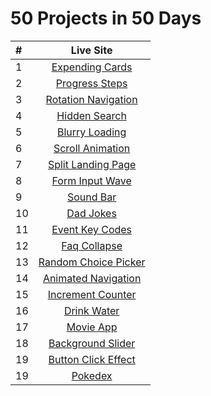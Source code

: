 # 50 Projects in 50 Days

| #   | Live Site |
| :-- | :------: |
| 1   | [Expending Cards](https://expendingcards.vercel.app/) |
| 2   | [Progress Steps](https://progress-steps-yigitcanserfice.vercel.app/) |
| 3   | [Rotation Navigation](https://rotating-navigation-yigitcanserfice.vercel.app/) |
| 4   | [Hidden Search](https://hiddensearch-ys.netlify.app/) |
| 5   | [Blurry Loading](https://blurry-loading-ys.netlify.app/) |
| 6   | [Scroll Animation](https://scroll-animation-ys.netlify.app/) |
| 7   | [Split Landing Page](https://split-landing-page-ys.netlify.app/) |
| 8   | [Form Input Wave](https://form-input-wave-ys.netlify.app/) |
| 9   | [Sound Bar](https://sound-bar-ys.netlify.app/) |
| 10  | [Dad Jokes](https://dad-jokes-ys.netlify.app/) |
| 11  | [Event Key Codes](https://event-key-codes-ys.netlify.app/) |
| 12  | [Faq Collapse](https://faq-collaps-ys.netlify.app/) |
| 13  | [Random Choice Picker](https://random-choice-picker-ys.netlify.app/) |
| 14  | [Animated Navigation](https://animated-navigation-ys.netlify.app/) |
| 15  | [Increment Counter](https://increment-counter-ys.netlify.app/) |
| 16  | [Drink Water](https://drink-water-ys.netlify.app/) |
| 17  | [Movie App](https://movie-app-ys.netlify.app/) |
| 18  | [Background Slider](https://background-slider-ys.netlify.app/) |
| 19  | [Button Click Effect](https://button-click-effect.netlify.app/) |
| 19  | [Pokedex](https://pokedex-ys.netlify.app/) |


